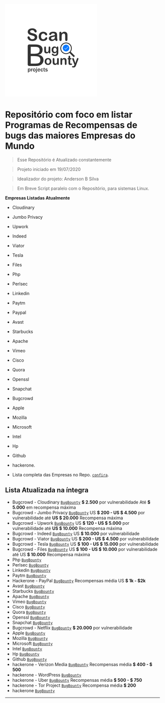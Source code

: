 <img src="https://raw.githubusercontent.com/oandersonbsilva/Scan-Bug-Bounty-Projects-/master/scanbugbountyprojectslogo.png">

# Repositório com foco em listar Programas de Recompensas de bugs das maiores Empresas do Mundo

> Esse Repositório é Atualizado constantemente 

> Projeto iniciado em 19/07/2020

> Idealizador do projeto: Anderson B Silva

> Em Breve Script paralelo com o Repositório, para sistemas Linux.

**Empresas Listadas Atualmente**


- Cloudinary
- Jumbo Privacy
- Upwork
- Indeed 
- Viator
- Tesla
- Files
- Php
- Perlsec
- Linkedin
- Paytm
- Paypal
- Avast
- Starbucks
- Apache
- Vimeo
- Cisco
- Quora
- Openssl
- Snapchat
- Bugcrowd
- Apple
- Mozilla
- Microsoft
- Intel
- Hp
- Github
- hackerone.


- Lista completa das Empresas no Repo.  <a href="https://github.com/oandersonbsilva/Scan-Bug-Bounty-Projects-" target="_blank">`confira`</a>.

## Lista Atualizada na íntegra 


- Bugcrowd -  Cloudinary  <a href="https://bugcrowd.com/cloudinary" target="_blank">`BugBounty`</a> **$ 2.500** por vulnerabilidade  Até **$ 5.000** em recompensa máxima 
- Bugcrowd - Jumbo Privacy <a href="https://bugcrowd.com/jumboprivacy" target="_blank">`BugBounty`</a> US **$ 200 - US $ 4.500** por vulnerabilidade até **US $ 20.000** Recompensa máxima  
- Bugcrowd - Upwork  <a href="https://bugcrowd.com/upwork" target="_blank">`BugBounty`</a> US **$ 120 - US $ 5.000** por vulnerabilidade até **US $ 10.000** Recompensa máxima   
- Bugcrowd - Indeed  <a href="https://bugcrowd.com/indeed" target="_blank">`BugBounty`</a> US **$ 10.000** por vulnerabilidade 
- Bugcrowd - Viator <a href="https://bugcrowd.com/viator" target="_blank">`BugBounty`</a> US **$ 200 - US $ 4.500** por vulnerabilidade
- Bugcrowd - Tesla <a href="https://bugcrowd.com/tesla" target="_blank">`BugBounty`</a> US **$ 100 - US $ 15.000** por vulnerabilidade 
- Bugcrowd - Files <a href="https://bugcrowd.com/files" target="_blank">`BugBounty`</a> US **$ 100 - US $ 10.000** por vulnerabilidade até US **$ 10.000** Recompensa máxima
- Php  <a href="https://bugs.php.net/report.php?bug_type=Security" target="_blank">`BugBounty`</a>
- Perlsec  <a href="https://perldoc.perl.org/perlsec.html#SECURITY-VULNERABILITY-CONTACT-INFORMATION" target="_blank">`BugBounty`</a>
- Linkedin  <a href="https://engineering.linkedin.com/blog/2015/06/private-bug-bounty-program" target="_blank">`BugBounty`</a>
- Paytm  <a href="https://bugbounty.paytm.com/" target="_blank">`BugBounty`</a>
- Hackerone - PayPal  <a href="https://hackerone.com/paypal?type=team" target="_blank">`BugBounty`</a> Recompensas média US **$ 1k - $2k**
- Avast  <a href="https://www.avast.com/bug-bounty" target="_blank">`BugBounty`</a>
- Starbucks  <a href="https://www.starbucks.com/whitehat" target="_blank">`BugBounty`</a>
- Apache  <a href="https://www.apache.org/security/" target="_blank">`BugBounty`</a>
- Vimeo  <a href="https://vimeo.com/about/security" target="_blank">`BugBounty`</a>
- Cisco  <a href="https://tools.cisco.com/security/center/resources/security_vulnerability_policy.html" target="_blank">`BugBounty`</a>
- Quora  <a href="https://www.quora.com/q/quoraengineering/Security-Bug-Bounty-Program" target="_blank">`BugBounty`</a>
- Openssl  <a href="https://www.openssl.org/news/vulnerabilities.html" target="_blank">`BugBounty`</a>
- Snapchat  <a href="https://support.snapchat.com/en-US/i-need-help" target="_blank">`BugBounty`</a>
- Bugcrowd - Netflix  <a href="https://bugcrowd.com/netflix" target="_blank">`BugBounty`</a>  **$ 20.000** por vulnerabilidade 
- Apple  <a href="https://support.apple.com/en-au/HT201220" target="_blank">`BugBounty`</a>
- Mozilla  <a href="https://www.mozilla.org/en-US/security/bug-bounty/" target="_blank">`BugBounty`</a>
- Microsoft  <a href="https://www.microsoft.com/en-us/msrc/bounty?rtc=1" target="_blank">`BugBounty`</a>
- Intel  <a href="https://www.intel.com/content/www/us/en/security-center/bug-bounty-program.html" target="_blank">`BugBounty`</a>
- Hp  <a href="https://www8.hp.com/br/pt/solutions/business-solutions/printingsolutions/devicesecurity.html?jumpid=va_anftp8jwqd" target="_blank">`BugBounty`</a>
- Github  <a href="https://bounty.github.com/" target="_blank">`BugBounty`</a>
- hackerone - Verizon Media <a href="https://hackerone.com/verizonmedia?type=team" target="_blank">`BugBounty`</a> Recompensas média **$ 400 - $ 500**
- hackerone - WordPress <a href="https://hackerone.com/wordpress?type=team" target="_blank">`BugBounty`</a>
- hackerone - Uber <a href="https://hackerone.com/uber?type=team" target="_blank">`BugBounty`</a> Recompensas média **$ 500 - $ 750**
- hackerone - Tor Project <a href="https://hackerone.com/torproject?type=team" target="_blank">`BugBounty`</a> Recompensa média **$ 200**
- hackerone <a href="https://hackerone.com/hacktivity?order_direction=DESC&order_field=popular&filter=type%3Aall" target="_blank">`BugBounty`</a>


---




